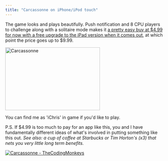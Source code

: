 ```yaml
---
title: "Carcassonne on iPhone/iPod touch"
---
```

<p>The game looks and plays beautifully.  Push notification and 8 CPU players to challenge along with a solitaire mode makes it <a href="http://click.linksynergy.com/fs-bin/stat?id=6PFrOqNV4B8&offerid=146261&type=3&subid=0&tmpid=1826&RD_PARM1=http%253A%252F%252Fitunes.apple.com%252Fca%252Fapp%252Fcarcassonne%252Fid375295479%253Fmt%253D8%2526uo%253D4%2526partnerId%253D30">a pretty easy buy at $4.99 for now with a free upgrade to the iPad version when it comes out</a>, at which point the price goes up to $9.99.</p>
<p><a href="https://chrisenns.com/wp-content/uploads/2010/06/carcassone1.jpg"><img src="https://chrisenns.com/wp-content/uploads/2010/06/carcassone-300x200.jpg" alt="Carcassonne" title="Carcassonne" width="300" height="200" class="aligncenter size-medium wp-image-2256" /></a></p>
<p>You can find me as 'iChris' in game if you'd like to play.</p>
<p>P.S. If $4.99 is too much to pay for an app like this, you and I have fundamentally different ideas of what's involved in putting something like this out.  <em>See also: a cup of coffee at Starbucks or Tim Horton's (x3) that nets you very little long term benefits.</em></p>
<p><a href="http://click.linksynergy.com/fs-bin/stat?id=6PFrOqNV4B8&offerid=146261&type=3&subid=0&tmpid=1826&RD_PARM1=http%253A%252F%252Fitunes.apple.com%252Fca%252Fapp%252Fcarcassonne%252Fid375295479%253Fmt%253D8%2526uo%253D4%2526partnerId%253D30" target="itunes_store"><img src="http://ax.phobos.apple.com.edgesuite.net/images/web/linkmaker/badge_appstore-lrg.gif" alt="Carcassonne - TheCodingMonkeys" style="border: 0;"/></a></p>
